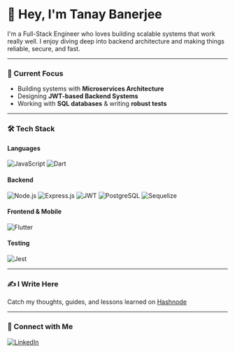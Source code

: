 # 👋 Hey, I'm Tanay Banerjee

I'm a Full-Stack Engineer who loves building scalable systems that work really well. I enjoy diving deep into backend architecture and making things reliable, secure, and fast.

---

### 🔭 Current Focus

- Building systems with **Microservices Architecture**
- Designing **JWT-based Backend Systems**
- Working with **SQL databases** & writing **robust tests**

---

### 🛠 Tech Stack

#### **Languages**
![JavaScript](https://img.shields.io/badge/JavaScript-F7DF1E?style=for-the-badge&logo=javascript&logoColor=black)
![Dart](https://img.shields.io/badge/Dart-0175C2?style=for-the-badge&logo=dart&logoColor=white)

#### **Backend**
![Node.js](https://img.shields.io/badge/Node.js-339933?style=for-the-badge&logo=node.js&logoColor=white)
![Express.js](https://img.shields.io/badge/Express.js-000000?style=for-the-badge&logo=express&logoColor=white)
![JWT](https://img.shields.io/badge/JWT-000000?style=for-the-badge&logo=JSON%20web%20tokens&logoColor=white)
![PostgreSQL](https://img.shields.io/badge/PostgreSQL-4169E1?style=for-the-badge&logo=postgresql&logoColor=white)
![Sequelize](https://img.shields.io/badge/Sequelize-52B0E7?style=for-the-badge&logo=sequelize&logoColor=white)

#### **Frontend & Mobile**
![Flutter](https://img.shields.io/badge/Flutter-02569B?style=for-the-badge&logo=flutter&logoColor=white)

#### **Testing**
![Jest](https://img.shields.io/badge/Jest-C21325?style=for-the-badge&logo=jest&logoColor=white)

---

### ✍️ I Write Here

Catch my thoughts, guides, and lessons learned on [Hashnode](https://iamtanaybanerjee.hashnode.dev/)

---

### 🤝 Connect with Me


[![LinkedIn](https://img.shields.io/badge/LinkedIn-0077B5?style=for-the-badge&logo=linkedin&logoColor=white)](https://www.linkedin.com/in/tanaybanerjeedev)
